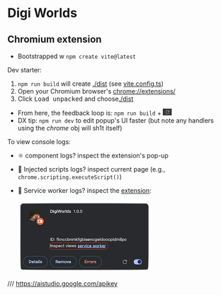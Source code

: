 # Digi Worlds

## Chromium extension

- Bootstrapped w `npm create vite@latest`

Dev starter:

1. `npm run build` will create [./dist](./dist) (see [vite.config.ts](./vite.config.ts))
2. Open your Chromium browser's [chrome://extensions/](chrome://extensions/)
3. Click <kbd>Load unpacked</kbd> and choose[./dist](./dist)

- From here, the feedback loop is: `npm run build` + <img src="public/images/reload-extension.png" alt="reload extension" style="height: 15px;">
- DX tip: `npm run dev` to edit popup's UI faster (but note any handlers using the _chrome_ obj will sh1t itself)

To view console logs:

- ⚛️ component logs? inspect the extension's pop-up
- 💉 Injected scripts logs? inspect current page (e.g., `chrome.scripting.executeScript()`)
- 🤖 Service worker logs? inspect the [extension](chrome://extensions/):

  ![how to view extension console logs](public/images/how-to-view-extension-console-logs.png)


///
https://aistudio.google.com/apikey